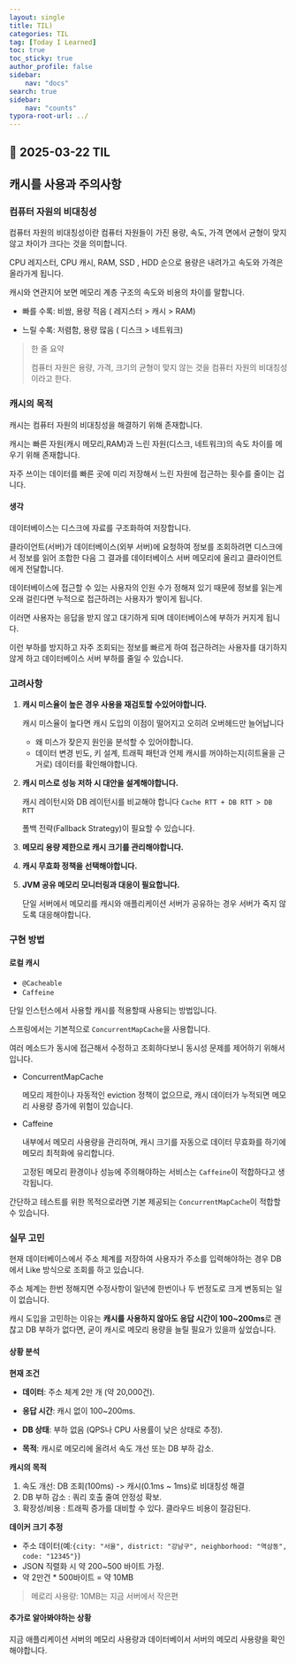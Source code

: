 ```yaml
---
layout: single
title: TIL) 
categories: TIL
tag: [Today I Learned]
toc: true
toc_sticky: true
author_profile: false
sidebar:
    nav: "docs"
search: true
sidebar:
    nav: "counts"
typora-root-url: ../
---
```


## 📌 2025-03-22 TIL

## 캐시를 사용과 주의사항

### 컴퓨터 자원의 비대칭성

컴퓨터 자원의 비대칭성이란 컴퓨터 자원들이 가진 용량, 속도, 가격 면에서 균형이 맞지 않고 차이가 크다는 것을 의미합니다.

CPU 레지스터,  CPU 캐시, RAM, SSD , HDD 순으로 용량은 내려가고 속도와 가격은 올라가게 됩니다.

캐시와 연관지어 보면 메모리 계층 구조의 속도와 비용의 차이를 말합니다.

+ 빠를 수록: 비쌈, 용량 적음 ( 레지스터 > 캐시 > RAM)

+ 느릴 수록: 저렴함, 용량 많음 ( 디스크 > 네트워크)

> 한 줄 요약
>
> 컴퓨터 자원은 용량, 가격, 크기의 균형이 맞지 않는 것을 컴퓨터 자원의 비대칭성이라고 한다.

### 캐시의 목적

캐시는 컴퓨터 자원의 비대칭성을 해결하기 위해 존재합니다.

캐시는 빠른 자원(캐시 메모리,RAM)과 느린 자원(디스크, 네트워크)의 속도 차이를 메우기 위해 존재합니다.

자주 쓰이는 데이터를 빠른 곳에 미리 저장해서 느린  자원에 접근하는 횟수를 줄이는 겁니다.



#### 생각

데이터베이스는 디스크에 자료를 구조화하여 저장합니다.

클라이언트(서버)가 데이터베이스(외부 서버)에 요청하여 정보를 조회하려면 디스크에서 정보를 읽어 조합한 다음 그 결과를 데이터베이스 서버 메모리에 올리고 클라이언트에게 전달합니다.

데이터베이스에 접근할 수 있는 사용자의 인원 수가 정해져 있기 때문에 정보를 읽는게 오래 걸린다면 누적으로 접근하려는 사용자가 쌓이게 됩니다.

이러면 사용자는 응답을 받지 않고 대기하게 되며 데이터베이스에 부하가 커지게 됩니다.



이런 부하를 방지하고 자주 조회되는 정보를 빠르게 하여 접근하려는 사용자를 대기하지 않게 하고 데이터베이스 서버 부하를 줄일 수 있습니다.



### 고려사항

1. **캐시 미스율이 높은 경우 사용을 재검토할 수있어야합니다.**

   캐시 미스율이 높다면 캐시 도입의 이점이 떨어지고 오히려 오버헤드만 늘어납니다

   + 왜 미스가 잦은지 원인을 분석할 수 있어야합니다.
   + 데이터 변경 빈도, 키 설계, 트래픽 패턴과 언제 캐시를 꺼야하는지(히트율을 근거로) 데이터를 확인해야합니다.

2. **캐시 미스로 성능 저하 시 대안을 설계해야합니다.**

   캐시 레이턴시와 DB 레이턴시를 비교해야 합니다 `Cache RTT + DB RTT > DB RTT`

   폴백 전략(Fallback Strategy)이 필요할 수 있습니다.

3. **메모리 용량 제한으로 캐시 크기를 관리해야합니다.**

4. **캐시 무효화 정책을 선택해야합니다.**

5. **JVM 공유 메모리 모니터링과 대응이 필요합니다.**

   단일 서버에서 메모리를 캐시와 애플리케이션 서버가 공유하는 경우 서버가 죽지 않도록 대응해야합니다.



### 구현 방법

#### 로컬 캐시

+ `@Cacheable`
+ `Caffeine`

단일 인스턴스에서 사용할 캐시를 적용할때 사용되는 방법입니다.

스프링에서는 기본적으로 `ConcurrentMapCache`을 사용합니다.

여러 메소드가 동시에 접근해서 수정하고 조회하다보니 동시성 문제를 제어하기 위해서 입니다.

+ ConcurrentMapCache

  메모리 제한이나 자동적인 eviction 정책이 없으므로, 캐시 데이터가 누적되면 메모리 사용량 증가에 위험이 있습니다.

+ Caffeine

  내부에서 메모리 사용량을 관리하며, 캐시 크기를 자동으로 데이터 무효화를 하기에 메모리 최적화에 유리합니다.

  고정된 메모리 환경이나 성능에 주의해야하는 서비스는 `Caffeine`이 적합하다고 생각됩니다.

간단하고 테스트를 위한 목적으로라면 기본 제공되는 `ConcurrentMapCache`이 적합할 수 있습니다.



### 실무 고민

현재 데이터베이스에서 주소 체계를 저장하여 사용자가 주소를 입력해야하는 경우 DB에서 Like 방식으로 조회를 하고 있습니다.

주소 체계는 한번 정해지면 수정사항이 일년에 한번이나 두 번정도로 크게 변동되는 일이 없습니다.

캐시 도입을 고민하는 이유는 **캐시를 사용하지 않아도 응답 시간이 100~200ms**로 괜찮고 DB 부하가 없다면, 굳이 캐시로 메모리 용량을 늘릴 필요가 있을까 싶었습니다.



#### 상황 분석

**현재 조건**

+ **데이터**: 주소 체계 2만 개 (약 20,000건).

+ **응답 시간**: 캐시 없이 100~200ms.

+ **DB 상태**: 부하 없음 (QPS나 CPU 사용률이 낮은 상태로 추정).

+ **목적**: 캐시로 메모리에 올려서 속도 개선 또는 DB 부하 감소.

**캐시의 목적**

1. 속도 개선: DB 조회(100ms) -> 캐시(0.1ms ~ 1ms)로 비대칭성 해결
2. DB 부하 감소 : 쿼리 호출 줄여 안정성 확보.
3. 확장성/비용 : 트래픽 증가를 대비할 수 있다. 클라우드 비용이 절감된다.

**데이커 크기 추정**

+ 주소 데이터(예:`{city: "서울", district: "강남구", neighborhood: "역삼동", code: "12345"}`)
+ JSON 직렬화 시 약 200~500 바이트 가정.
+ 약 2만건 * 500바이트 = 약 10MB

> 메로리 사용량: 10MB는 지금 서버에서 작은편

#### 추가로 알아봐야하는 상황

지금 애플리케이션 서버의 메모리 사용량과 데이터베이서 서버의 메모리 사용량을 확인해야합니다.

